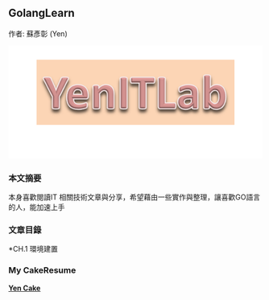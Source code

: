 ## GolangLearn
作者: 蘇彥彰 (Yen)

![GITHUB](https://github.com/suyanzan/GolangLearn/blob/main/%E5%9C%96%E7%89%871.png)

### 本文摘要
本身喜歡閱讀IT 相關技術文章與分享，希望藉由一些實作與整理，讓喜歡GO語言的人，能加速上手
### 文章目錄
*CH.1 環境建置

### My CakeResume
**[Yen Cake](<https://www.cakeresume.com/s--kcGT3wmYycpwaXP_hekVwQ--/suyanzan>)**
